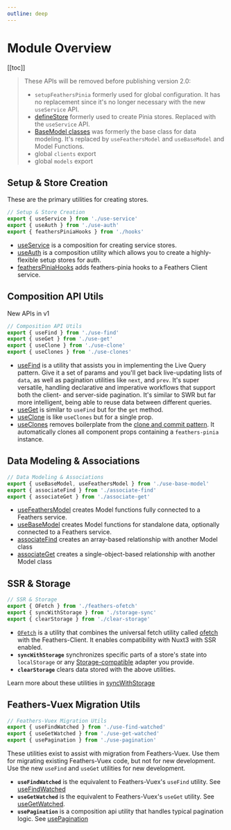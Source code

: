 ```yaml
---
outline: deep
---
```


<script setup>
import Badge from '../components/Badge.vue'
import BlockQuote from '../components/BlockQuote.vue'
</script>

# Module Overview

[[toc]]

<BlockQuote label="Pending Removal in 2.0" type="danger">

These APIs will be removed before publishing version 2.0:

- `setupFeathersPinia` formerly used for global configuration. It has no replacement since it's no longer necessary with the new `useService` API.
- [defineStore](/guide/service-stores) formerly used to create Pinia stores. Replaced with the `useService` API.
- [BaseModel classes](/guide/base-model) was formerly the base class for data modeling. It's replaced by `useFeathersModel` and `useBaseModel` and Model Functions.
- global `clients` export
- global `models` export

</BlockQuote>

## Setup & Store Creation

These are the primary utilities for creating stores.

```ts
// Setup & Store Creation
export { useService } from './use-service'
export { useAuth } from './use-auth'
export { feathersPiniaHooks } from './hooks'
```

- [useService](/guide/use-service) is a composition for creating service stores.
- [useAuth](/guide/use-auth) is a composition utility which allows you to create a highly-flexible setup stores for auth.
- [feathersPiniaHooks](/guide/hooks) adds feathers-pinia hooks to a Feathers Client service.

## Composition API Utils

<Badge>New APIs in v1</Badge>

```ts
// Composition API Utils
export { useFind } from './use-find'
export { useGet } from './use-get'
export { useClone } from './use-clone'
export { useClones } from './use-clones'
```

- [useFind](/guide/use-find) is a utility that assists you in implementing the Live Query pattern. Give it a set of params and you'll get back live-updating lists of `data`, as well as pagination utilities like `next`, and `prev`. It's super versatile, handling declarative and imperative workflows that support both the client- and server-side pagination. It's similar to SWR but far more intelligent, being able to reuse data between different queries.
- [useGet](/guide/use-get) is similar to `useFind` but for the `get` method.
- [useClone](/guide/use-clones) is like `useClones` but for a single prop.
- [useClones](/guide/use-clones) removes boilerplate from the [clone and commit pattern](/guide/common-patterns.html#clone-and-commit-pattern). It automatically clones all component props containing a `feathers-pinia` instance.

## Data Modeling & Associations

```ts
// Data Modeling & Associations
export { useBaseModel, useFeathersModel } from './use-base-model'
export { associateFind } from './associate-find'
export { associateGet } from './associate-get'
```

- [useFeathersModel](/guide/use-feathers-model) creates Model functions fully connected to a Feathers service.
- [useBaseModel](/guide/use-base-model) creates Model functions for standalone data, optionally connected to a Feathers service.
- [associateFind](/guide/associate-find) creates an array-based relationship with another Model class
- [associateGet](/guide/associate-get) creates a single-object-based relationship with another Model class

## SSR & Storage

```ts
// SSR & Storage
export { OFetch } from './feathers-ofetch'
export { syncWithStorage } from './storage-sync'
export { clearStorage } from './clear-storage'
```

- [`OFetch`](/guide/ofetch) is a utility that combines the universal fetch utility called [ofetch](https://github.com/unjs/ofetch) with the Feathers-Client. It enables compatibility with Nuxt3 with SSR enabled.
- **`syncWithStorage`** synchronizes specific parts of a store's state into `localStorage` or any [Storage-compatible](https://developer.mozilla.org/en-US/docs/Web/API/Storage) adapter you provide.
- **`clearStorage`** clears data stored with the above utilities.

Learn more about these utilities in [syncWithStorage](./storage-sync)

## Feathers-Vuex Migration Utils

```ts
// Feathers-Vuex Migration Utils
export { useFindWatched } from './use-find-watched'
export { useGetWatched } from './use-get-watched'
export { usePagination } from './use-pagination'
```

These utilities exist to assist with migration from Feathers-Vuex. Use them for migrating existing Feathers-Vuex code, but not for new development. Use the new `useFind` and `useGet` utilities for new development.

- **`useFindWatched`** is the equivalent to Feathers-Vuex's `useFind` utility. See [useFindWatched](./use-find-watched)
- **`useGetWatched`** is the equivalent to Feathers-Vuex's `useGet` utility. See [useGetWatched](./use-get-watched).
- **`usePagination`** is a composition api utility that handles typical pagination logic. See [usePagination](./use-pagination)

